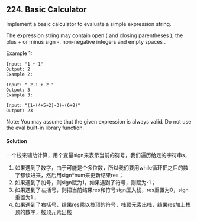 ## 224. Basic Calculator

Implement a basic calculator to evaluate a simple expression string.

The expression string may contain open ( and closing parentheses ), the plus + or minus sign -, non-negative integers and empty spaces .

Example 1:
```
Input: "1 + 1"
Output: 2
Example 2:

Input: " 2-1 + 2 "
Output: 3
Example 3:

Input: "(1+(4+5+2)-3)+(6+8)"
Output: 23
```
Note:
You may assume that the given expression is always valid.
Do not use the eval built-in library function.

#### Solution
一个栈来辅助计算，用个变量sign来表示当前的符号，我们遍历给定的字符串s，
1. 如果遇到了数字，由于可能是个多位数，所以我们要用while循环把之后的数字都读进来，然后用sign*num来更新结果res；
2. 如果遇到了加号，则sign赋为1，如果遇到了符号，则赋为-1；
3. 如果遇到了左括号，则把当前结果res和符号sign压入栈，res重置为0，sign重置为1；
4. 如果遇到了右括号，结果res乘以栈顶的符号，栈顶元素出栈，结果res加上栈顶的数字，栈顶元素出栈